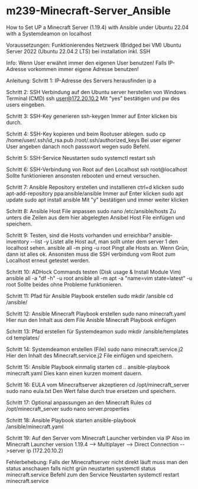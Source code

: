 # m239-Minecraft-Server_Ansible
How to Set UP a Minecraft Server (1.19.4) with Ansible under Ubuntu 22.04 with a Systemdeamon on localhost

Voraussetzungen: 
Funktionierendes Netzwerk (Bridged bei VM)
Ubuntu Server 2022 (Ubuntu 22.04.2 LTS) bei installation inkl. SSH

Info:
Wenn User erwähnt immer den eigenen User benutzen!
Falls IP-Adresse vorkommen immer eigene Adresse benutzen!


Anleitung:
Schritt 1: IP-Adresse des Servers herausfinden
ip a

Schritt 2: SSH Verbindung auf den Ubuntu server herstellen von Windows Terminal (CMD)
ssh user@172.20.10.2
Mit "yes" bestätigen und pw des users eingeben.

Schritt 3: SSH-Key generieren
ssh-keygen
Immer auf Enter klicken bis durch.

Schritt 4: SSH-Key kopieren und beim Rootuser ablegen.
sudo cp /home/user/.ssh/id_rsa.pub /root/.ssh/authorized_keys
Bei user eigener User angeben danach noch passswort wegen sudo Befehl.

Schritt 5: SSH-Service Neustarten
sudo systemctl restart ssh

Schritt 6: SSH-Verbindung von Root auf den Localhost
ssh root@localhost
Sollte funktionieren ansonsten rebooten und erneut versuchen.

Schritt 7: Ansible Repository erstellen und installieren
ctrl+d klicken
sudo apt-add-repository ppa:ansible/ansible
Immer auf Enter klicken
sudo apt update
sudo apt install ansible
Mit "y" bestätigen und immer weiter klicken

Schritt 8: Ansible Host File anpassen
sudo nano /etc/ansible/hosts
Zu unters die Zeilen aus dem hier abgelegten Ansibel Host File einfügen und speichern.

Schritt 9:  Testen, sind die Hosts vorhanden und erreichbar?
ansible-inventory --list -y 
Listet alle Host auf, man sollt unter dem server 1 den localhost sehen.
ansible all -m ping -u root 
Pingt alle Hosts an. Wenn Grün, dann ist alles ok. Ansonsten muss die SSH verbindung vom Root zum Localhost erneut getestet werden.

Schritt 10: ADHock Commands testen (Disk usage & Install Module Vim)
ansible all -a "df -h" -u root
ansible all -m apt -a "name=vim state=latest" -u root
Sollte beides ohne Probleme funktionieren.

Schritt 11: Pfad für Ansible Playbook erstellen
sudo mkdir /ansible
cd /ansible/

Schritt 12: Ansible Minecraft Playbook erstellen
sudo nano minecraft.yaml
Hier nun den Inhalt aus dem File Anisble Minecraft Playbook einfügen

Schritt 13: Pfad erstellen für Systemdeamon
sudo mkdir /ansible/templates
cd templates/

Schritt 14: Systemdeamon erstellen (File)
sudo nano minecraft.service.j2
Hier den Inhalt des Minecraft.service.j2 File einfügen und speichern.

Schritt 15: Ansible Playbook einmalig starten
cd ..
ansible-playbook minecraft.yaml
Dies kann einen kurzen moment dauern.

Schritt 16: EULA vom Minecraftserver akzeptieren
cd /opt/minecraft_server
sudo nano eula.txt
Den Wert false durch true ersetzen und speichern.

Schritt 17: Optional anpassungen an den Minecraft Rules
cd /opt/minecraft_server
sudo nano server.properties

Schritt 18: Ansible Playbook starten
ansible-playbook /ansible/minecraft.yaml

Schritt 19: Auf den Server vom Minecraft Launcher verbinden via IP
Also im Minecraft Launcher version 1.19.4 --> Multiplayer --> Direct Connection -->server ip (172.20.10.2)

Fehlerbehebung:
Falls der Minecraftserver nicht direkt läuft muss man den status anschauen falls nicht grün neustarten
systemctl status minecraft.service
Befehl zum den Service Neustarten
systemctl restart minecraft.service 

